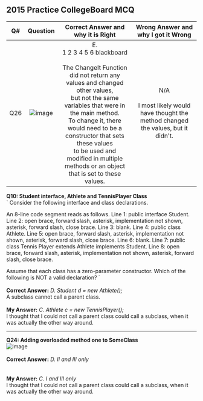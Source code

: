 ## 2015 Practice CollegeBoard MCQ

| Q# | Question | Correct Answer and why it is Right | Wrong Answer and why I got it Wrong |
| :---: | :---: | :---: | :---: |
| Q26 | ![image](https://user-images.githubusercontent.com/89210459/164271091-485b6025-ac3f-4f7e-bcde-43314a4fdfbb.png) | E.  <br> 1 2 3 4 5 6 blackboard <br> <br> The ChangeIt Function did not return any values and changed other values, <br> but not the same variables that were in the main method. <br> To change it, there would need to be a constructor that sets these values <br> to be used and modified in multiple methods or an object that is set to these values. | N/A <br> <br> I most likely would have thought the method changed the values, but it didn't. |

**Q10: Student interface, Athlete and TennisPlayer Class**
<br> 
` Consider the following interface and class declarations.

An 8-line code segment reads as follows. 
Line 1: public interface Student. 
Line 2: open brace, forward slash, asterisk, implementation not shown, asterisk, forward slash, close brace. 
Line 3: blank.
Line 4: public class Athlete. 
Line 5: open brace, forward slash, asterisk, implementation not shown, asterisk, forward slash, close brace. 
Line 6: blank.
Line 7: public class Tennis Player extends Athlete implements Student. 
Line 8: open brace, forward slash, asterisk, implementation not shown, asterisk, forward slash, close brace.

Assume that each class has a zero-parameter constructor. Which of the following is NOT a valid declaration?
`
<br> <br>
**Correct Answer:** *D. Student d = new Athlete();* <br> A subclass cannot call a parent class. <br> <br>
**My Answer:** *C. Athlete c = new TennisPlayer();* <br> I thought that I could not call a parent class could call a subclass, when it was actually the other way around.

---


**Q24: Adding overloaded method one to SomeClass**
<br> ![image](https://user-images.githubusercontent.com/89210459/164270210-7201c6d2-45e8-400c-8669-00daad1c94a5.png) <br> <br>
**Correct Answer:** *D. II and III only* <br>  <br> <br>
**My Answer:** *C. I and III only* <br> I thought that I could not call a parent class could call a subclass, when it was actually the other way around.
